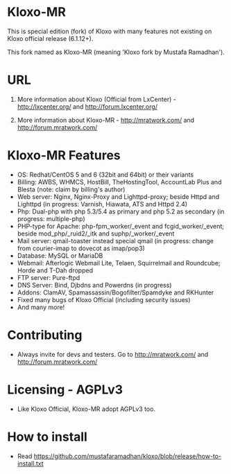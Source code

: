 # Kloxo-MR

This is special edition (fork) of Kloxo with many features not existing on Kloxo official release (6.1.12+).

This fork named as Kloxo-MR (meaning 'Kloxo fork by Mustafa Ramadhan').

# URL

1. More information about Kloxo (Official from LxCenter) - http://lxcenter.org/ and http://forum.lxcenter.org/

2. More information about Kloxo-MR - http://mratwork.com/ and http://forum.mratwork.com/

# Kloxo-MR Features

* OS: Redhat/CentOS 5 and 6 (32bit and 64bit) or their variants
* Billing: AWBS, WHMCS, HostBill, TheHostingTool, AccountLab Plus and Blesta (note: claim by billing's author)
* Web server: Nginx, Nginx-Proxy and Lighttpd-proxy; beside Httpd and Lighttpd (in progress: Varnish, Hiawata, ATS and Httpd 2.4)
* Php: Dual-php with php 5.3/5.4 as primary and php 5.2 as secondary (in progress: multiple-php)
* PHP-type for Apache: php-fpm_worker/_event and fcgid_worker/_event; beside mod_php/_ruid2/_itk and suphp/_worker/_event
* Mail server: qmail-toaster instead special qmail (in progress: change from courier-imap to dovecot as imap/pop3)
* Database: MySQL or MariaDB
* Webmail: Afterlogic Webmail Lite, Telaen, Squirrelmail and Roundcube; Horde and T-Dah dropped
* FTP server: Pure-ftpd
* DNS Server: Bind, Djbdns and Powerdns (in progress)
* Addons: ClamAV, Spamassassin/Bogofilter/Spamdyke and RKHunter
* Fixed many bugs of Kloxo Official (including security issues)
* And many more!

# Contributing

* Always invite for devs and testers. Go to http://mratwork.com/ and http://forum.mratwork.com/

# Licensing - AGPLv3

* Like Kloxo Official, Kloxo-MR adopt AGPLv3 too.

# How to install

* Read https://github.com/mustafaramadhan/kloxo/blob/release/how-to-install.txt
